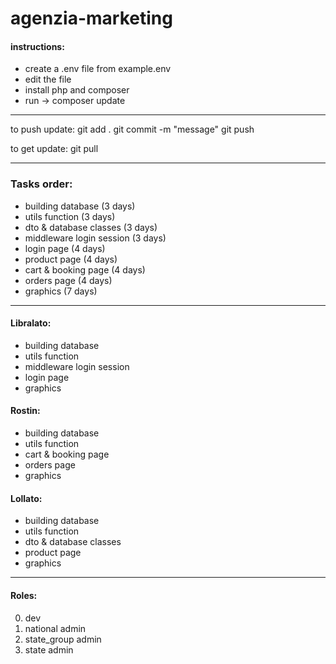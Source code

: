# agenzia-marketing

#### instructions:
- create a .env file from example.env
- edit the file
- install php and composer
- run -> composer update

---

to push update:
git add .
git commit -m "message"
git push

to get update:
git pull

--- 

### Tasks order:
- building database (3 days)
- utils function (3 days)
- dto & database classes (3 days)
- middleware login session (3 days)
- login page (4 days) 
- product page (4 days)
- cart & booking page (4 days)
- orders page (4 days)
- graphics (7 days)

---

#### Libralato:
- building database
- utils function
- middleware login session
- login page
- graphics

#### Rostin:
- building database
- utils function
- cart & booking page
- orders page
- graphics

#### Lollato:
- building database
- utils function
- dto & database classes
- product page
- graphics

---

#### Roles:
0) dev
1) national admin
2) state_group admin
3) state admin 